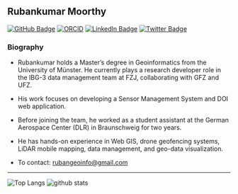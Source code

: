 ## Rubankumar Moorthy

[![GitHub Badge](https://img.shields.io/github/followers/Ruban-geoinfo?style=social)](https://github.com/Ruban-geoinfo?tab=followers)
[![ORCID](https://img.shields.io/badge/ORCID-ID-green.svg)](https://orcid.org/0000-0002-3567-1475)
[![LinkedIn Badge](https://img.shields.io/badge/My-LinkedIn-blue)](https://www.linkedin.com/in/rubankumar-moorthy)
[![Twitter Badge](https://img.shields.io/twitter/follow/rubankumar-moorthy?style=social)](https://x.com/rubankumarm3)




### Biography

- Rubankumar holds a Master’s degree in Geoinformatics from the University of Münster. He currently plays a research developer role in the IBG-3 data management team at FZJ, collaborating with GFZ and UFZ. 
- His work focuses on developing a Sensor Management System and DOI web application. 
- Before joining the team, he worked as a student assistant at the German Aerospace Center (DLR) in Braunschweig for two years. 
- He has hands-on experience in Web GIS, drone geofencing systems, LiDAR mobile mapping, data management, and geo-data visualization.

- To contact: rubangeoinfo@gmail.com

---

![Top Langs](https://github-readme-stats.vercel.app/api/top-langs/?username=Ruban-geoinfo)
![github stats](https://github-readme-stats.vercel.app/api?username=Ruban-geoinfo&show_icons=true&count_private=true)





